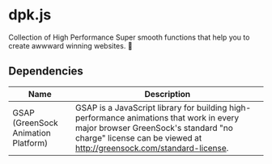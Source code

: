 # dpk.js
Collection of High Performance Super smooth functions that help you to create awwward winning websites. 🤍

## Dependencies

| Name             | Description                                                        |
| ---------------- | ------------------------------------------------------------------ |
| GSAP (GreenSock Animation Platform) |GSAP is a JavaScript library for building high-performance animations that work in every major browser GreenSock's standard "no charge" license can be viewed at http://greensock.com/standard-license. |
